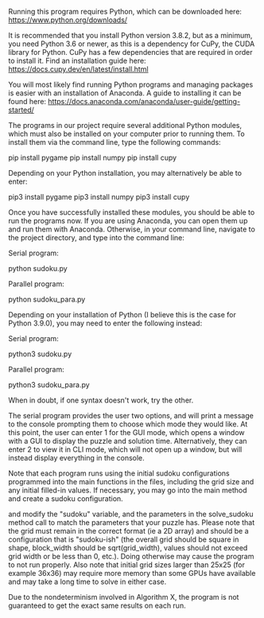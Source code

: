 Running this program requires Python, which can be downloaded here:
https://www.python.org/downloads/

It is recommended that you install Python version 3.8.2, but as a minimum, you need Python 3.6 or newer, as this is a dependency for CuPy, the CUDA library for Python. CuPy has a few dependencies that are required in order to install it. Find an installation guide here:
https://docs.cupy.dev/en/latest/install.html

You will most likely find running Python programs and managing packages is easier with an installation of Anaconda. A guide to installing it can be found here:
https://docs.anaconda.com/anaconda/user-guide/getting-started/

The programs in our project require several additional Python modules, which must also be installed on your computer prior to running them. To install them via the command line, type the following commands:

pip install pygame
pip install numpy
pip install cupy

Depending on your Python installation, you may alternatively be able to enter:

pip3 install pygame
pip3 install numpy
pip3 install cupy

Once you have successfully installed these modules, you should be able to run the programs now. If you are using Anaconda, you can open them up and run them with Anaconda. Otherwise, in your command line, navigate to the project directory, and type into the command line:

Serial program:

python sudoku.py

Parallel program:

python sudoku_para.py

Depending on your installation of Python (I believe this is the case for Python 3.9.0), you may need to enter the following instead:

Serial program:

python3 sudoku.py

Parallel program:

python3 sudoku_para.py

When in doubt, if one syntax doesn't work, try the other.

The serial program provides the user two options, and will print a message to the console prompting them to choose which mode they would like. At this point, the user can enter 1 for the GUI mode, which opens a window with a GUI to display the puzzle and solution time. Alternatively, they can enter 2 to view it in CLI mode, which will not open up a window, but will instead display everything in the console.

Note that each program runs using the initial sudoku configurations programmed into the main functions in the files, including the grid size and any initial filled-in values. If necessary, you may go into the main method and create a sudoku configuration.

and modify the "sudoku" variable, and the parameters in the solve_sudoku method call to match the parameters that your puzzle has. Please note that the grid must remain in the correct format (ie a 2D array) and should be a configuration that is "sudoku-ish" (the overall grid should be square in shape, block_width should be sqrt(grid_width), values should not exceed grid width or be less than 0, etc.). Doing otherwise may cause the program to not run properly. Also note that initial grid sizes larger than 25x25 (for example 36x36) may require more memory than some GPUs have available and may take a long time to solve in either case.

Due to the nondeterminism involved in Algorithm X, the program is not guaranteed to get the exact same results on each run.